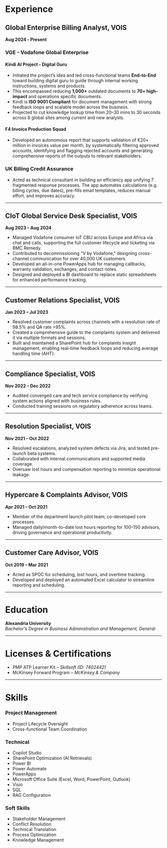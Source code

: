 

# **Experience**

## **Global Enterprise Billing Analyst, VOIS**  
**Aug 2024 ‐ Present**
### VGE - Vodafone Global Enterprise 
#### Kindi AI Project - Digital Guru 
- Initiated the project’s idea and led cross-functional teams **End-to-End** toward building digital guru to guide through internal working instructions, systems and products.
- This encompassed reducing **1,000+** outdated documents to **70+ high-impact** and operations specific documents.
- Kindi is **ISO 9001 Compliant** for document management with strong feedback loops and scalable model across the business.
- Projected to cut knowledge lookup time from 20–30 mins to 30 seconds across 8 global sites among current and new analysts.  

#### F4 Invoice Production Squad
- Developed an autonomous report that supports validation of €20+ million in invoices value per month, by systematically filtering approved accounts, identifying and flagging rejected accounts and generating comprehensive reports of the outputs to relevant stakeholders.

### UK Billing Credit Assurance
- Acted as technical consultant in building an efficiency app unifying 7 fragmented response processes. The app automates calculations (e.g. billing cycles, due dates), pre-fills email templates, reduces manual effort, and improves accuracy.

---

## **CIoT Global Service Desk Specialist, VOIS**  
**Aug 2023 – Aug 2024**  
- Managed Vodafone consumer IoT CBU across Europe and Africa via chat and calls, supporting the full customer lifecycle and ticketing via BMC Remedy.  
- Contributed to decommissioning "V by Vodafone," designing cross-channel communication for over 40,000 UK customers.  
- Developed an all-in-one PowerApps hub for managing callbacks, warranty validation, exchanges, and contact notes.  
- Designed and deployed a BI dashboard to replace static spreadsheets for enhanced performance tracking.

---

## **Customer Relations Specialist, VOIS**  
**Jan 2023 – Jul 2023**  
- Resolved customer complaints across channels with a resolution rate of 98.5% and QA rate >95%.  
- Created a comprehensive guide to the complaints system and delivered it via multiple formats and sessions.  
- Built and maintained a SharePoint hub for complaints insight management, enabling real-time feedback loops and reducing average handling time (AHT).

---

## **Compliance Specialist, VOIS**  
**Nov 2022 – Dec 2022**  
- Audited converged care and tech service compliance by verifying system actions aligned with business rules.  
- Conducted training sessions on regulatory adherence across teams.

---

## **Resolution Specialist, VOIS**  
**Nov 2021 – Oct 2022**  
- Resolved escalations, analyzed system defects via Jira, and tested pre-launch beta systems.  
- Collaborated with internal communications and supported media coverage.  
- Oversaw lost hours and compensation reporting to minimize operational leakage.

---

## **Hypercare & Complaints Advisor, VOIS**  
**Apr 2021 – Oct 2021**  
- Member of the department launch pilot team; co-developed core processes.  
- Managed daily/month-to-date lost hours reporting for 100–150 advisors, driving governance and operational productivity.

---

## **Customer Care Advisor, VOIS**  
**Oct 2019 – Mar 2021**  
- Acted as SPOC for scheduling, lost hours, and overtime tracking.  
- Developed and deployed an automated Excel calculator to streamline reporting and scheduling.

---

# **Education**
**Alexandria University**  
*Bachelor's Degree in Business Administration and Management, General*

---

# **Licenses & Certifications**
- PMP ATP Learner Kit – *Skillsoft (ID: 7402442)*  
- McKinsey Forward Program – *McKinsey & Company*

---

# **Skills**

### **Project Management**
- Project Lifecycle Oversight
- Cross-functional Team Coordination

### **Technical**
- Copilot Studio  
- SharePoint Optimization (AI Retrievals)  
- Power BI  
- Power Automate  
- PowerApps  
- Microsoft Office Suite (Excel, Word, PowerPoint, Outlook)  
- Visio  
- SQL
- RAG Configuration  


### **Soft Skills**
- Stakeholder Management  
- Conflict Resolution  
- Technical Translation  
- Process Optimization  
- Knowledge Management
